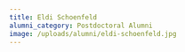 ```yaml
---
title: Eldi Schoenfeld
alumni_category: Postdoctoral Alumni
image: /uploads/alumni/eldi-schoenfeld.jpg
---
```

